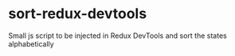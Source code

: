 # sort-redux-devtools
Small js script to be injected in Redux DevTools and sort the states alphabetically
